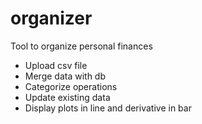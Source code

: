 # organizer
Tool to organize personal finances

* Upload csv file
* Merge data with db
* Categorize operations
* Update existing data
* Display plots in line and derivative in bar
